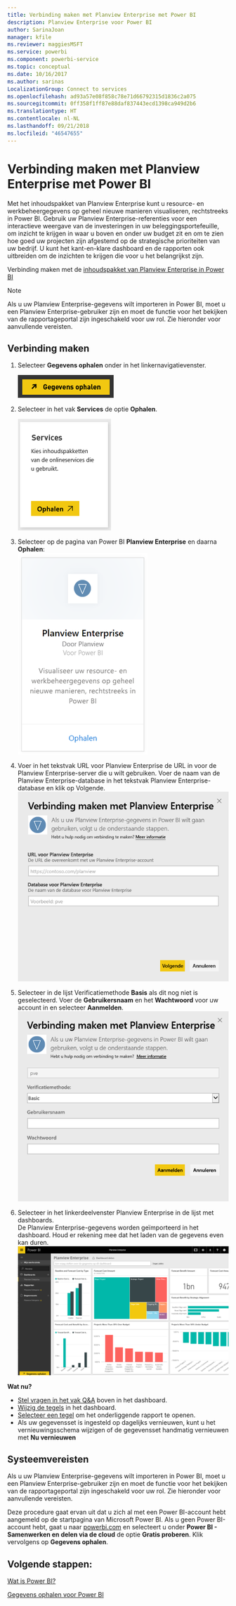 ```yaml
---
title: Verbinding maken met Planview Enterprise met Power BI
description: Planview Enterprise voor Power BI
author: SarinaJoan
manager: kfile
ms.reviewer: maggiesMSFT
ms.service: powerbi
ms.component: powerbi-service
ms.topic: conceptual
ms.date: 10/16/2017
ms.author: sarinas
LocalizationGroup: Connect to services
ms.openlocfilehash: ad93a57e08f858c78e71d66792315d1836c2a075
ms.sourcegitcommit: 0ff358f1ff87e88daf837443ecd1398ca949d2b6
ms.translationtype: HT
ms.contentlocale: nl-NL
ms.lasthandoff: 09/21/2018
ms.locfileid: "46547655"
---
```

# <a name="connect-to-planview-enterprise-with-power-bi"></a>Verbinding maken met Planview Enterprise met Power BI
Met het inhoudspakket van Planview Enterprise kunt u resource- en werkbeheergegevens op geheel nieuwe manieren visualiseren, rechtstreeks in Power BI. Gebruik uw Planview Enterprise-referenties voor een interactieve weergave van de investeringen in uw beleggingsportefeuille, om inzicht te krijgen in waar u boven en onder uw budget zit en om te zien hoe goed uw projecten zijn afgestemd op de strategische prioriteiten van uw bedrijf. U kunt het kant-en-klare dashboard en de rapporten ook uitbreiden om de inzichten te krijgen die voor u het belangrijkst zijn.

Verbinding maken met de [inhoudspakket van Planview Enterprise in Power BI](https://app.powerbi.com/getdata/services/planview-enterprise)

>[!NOTE]
>Als u uw Planview Enterprise-gegevens wilt importeren in Power BI, moet u een Planview Enterprise-gebruiker zijn en moet de functie voor het bekijken van de rapportageportal zijn ingeschakeld voor uw rol. Zie hieronder voor aanvullende vereisten.

## <a name="how-to-connect"></a>Verbinding maken
1. Selecteer **Gegevens ophalen** onder in het linkernavigatievenster.
   
    ![](media/service-connect-to-planview/get.png)
2. Selecteer in het vak **Services** de optie **Ophalen**.
   
    ![](media/service-connect-to-planview/services.png)
3. Selecteer op de pagina van Power BI **Planview Enterprise** en daarna **Ophalen**:  
    ![](media/service-connect-to-planview/planview.png)
4. Voer in het tekstvak URL voor Planview Enterprise de URL in voor de Planview Enterprise-server die u wilt gebruiken. Voer de naam van de Planview Enterprise-database in het tekstvak Planview Enterprise-database en klik op Volgende.  
    ![](media/service-connect-to-planview/params.png)
5. Selecteer in de lijst Verificatiemethode **Basis** als dit nog niet is geselecteerd. Voer de **Gebruikersnaam** en het **Wachtwoord** voor uw account in en selecteer **Aanmelden**.  
   ![](media/service-connect-to-planview/creds.png)
6. Selecteer in het linkerdeelvenster Planview Enterprise in de lijst met dashboards.  
     De Planview Enterprise-gegevens worden geïmporteerd in het dashboard. Houd er rekening mee dat het laden van de gegevens even kan duren.  
    ![](media/service-connect-to-planview/dashboard.png)

**Wat nu?**

* [Stel vragen in het vak Q&A](consumer/end-user-q-and-a.md) boven in het dashboard.
* [Wijzig de tegels](service-dashboard-edit-tile.md) in het dashboard.
* [Selecteer een tegel](consumer/end-user-tiles.md) om het onderliggende rapport te openen.
* Als uw gegevensset is ingesteld op dagelijks vernieuwen, kunt u het vernieuwingsschema wijzigen of de gegevensset handmatig vernieuwen met **Nu vernieuwen**

## <a name="system-requirements"></a>Systeemvereisten
Als u uw Planview Enterprise-gegevens wilt importeren in Power BI, moet u een Planview Enterprise-gebruiker zijn en moet de functie voor het bekijken van de rapportageportal zijn ingeschakeld voor uw rol. Zie hieronder voor aanvullende vereisten.

Deze procedure gaat ervan uit dat u zich al met een Power BI-account hebt aangemeld op de startpagina van Microsoft Power BI. Als u geen Power BI-account hebt, gaat u naar [powerbi.com](https://powerbi.microsoft.com/get-started/) en selecteert u onder **Power BI - Samenwerken en delen via de cloud** de optie **Gratis proberen**. Klik vervolgens op **Gegevens ophalen**.

## <a name="next-steps"></a>Volgende stappen:

[Wat is Power BI?](power-bi-overview.md)

[Gegevens ophalen voor Power BI](service-get-data.md)